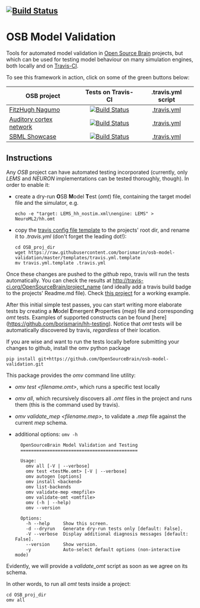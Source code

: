 [![Build Status](https://travis-ci.org/OpenSourceBrain/osb-model-validation.svg?branch=master)](https://travis-ci.org/OpenSourceBrain/osb-model-validation)
------------------------------------------


OSB Model Validation
====================

Tools for automated model validation in [Open Source Brain](http://www.opensourcebrain.org) projects, but which can be used for testing model behaviour on many simulation engines, both locally and on [Travis-CI](https://travis-ci.org).

To see this framework in action, click on some of the green buttons below:

|  OSB project   |   Tests on Travis-CI    |  .travis.yml script |
|----------|:-------------:|:------:|
|[FitzHugh Nagumo](http://www.opensourcebrain.org/projects/fitzhugh-nagumo-fitzhugh-1969) | [![Build Status](https://travis-ci.org/borismarin/FitzHugh-Nagumo.svg?branch=master)](https://travis-ci.org/borismarin/FitzHugh-Nagumo) | [.travis.yml](https://github.com/borismarin/FitzHugh-Nagumo/blob/master/.travis.yml) |
|[Auditory cortex network](http://www.opensourcebrain.org/projects/acnet2)|[![Build Status](https://travis-ci.org/OpenSourceBrain/ACnet2.svg?branch=master)](https://travis-ci.org/OpenSourceBrain/ACnet2)|[.travis.yml](https://github.com/OpenSourceBrain/ACnet2/blob/master/.travis.yml)|
| [SBML Showcase](http://www.opensourcebrain.org/projects/sbmlshowcase) | [![Build Status](https://travis-ci.org/OpenSourceBrain/SBMLShowcase.svg?branch=master)](https://travis-ci.org/OpenSourceBrain/SBMLShowcase) | [.travis.yml](https://github.com/OpenSourceBrain/SBMLShowcase/blob/master/.travis.yml)|


Instructions
------------

Any _OSB_ project can have automated testing incorporated (currently,
only _LEMS_ and _NEURON_ implementations can be tested thoroughly,
though). In order to enable it:

- create a dry-run <b>O</b>SB <b>M</b>odel <b>T</b>est (_omt_) file, containing the
  target model file and the simulator, e.g.
 
      echo -e "target: LEMS_hh_nostim.xml\nengine: LEMS" > NeuroML2/hh.omt
 

- copy the [travis config file template](templates/travis.yml.template) to the projects' root dir,
  and rename it to *.travis.yml* (don't forget the leading dot!):

      cd OSB_proj_dir
      wget https://raw.githubusercontent.com/borismarin/osb-model-validation/master/templates/travis.yml.template
      mv travis.yml.template .travis.yml


Once these changes are pushed to the _github_ repo, travis will run
the tests automatically. You can check the results at
http://travis-ci.org/OpenSourceBrain/project_name (and ideally add a
travis build badge to the projects' Readme.md file). Check 
[this project](https://github.com/borismarin/hh-testing) for a working example. 


After this initial simple test passes, you can start writing more
elaborate tests by creating a <b>M</b>odel <b>E</b>mergent <b>P</b>roperties (_mep_)
file and corresponding _omt_ tests. Examples of supported constructs can be found [here]
(https://github.com/borismarin/hh-testing). Notice that _omt_ tests will
be automatically discovered by travis, _regardless_ of their location.
    

If you are wise and want to run the tests locally before submitting
your changes to github, install the omv python package

    pip install git+https://github.com/OpenSourceBrain/osb-model-validation.git

This package provides the *omv* command line utility:

- *omv test <filename.omt>*, which runs a specific test locally

- *omv all*, which recursively discovers all _.omt_ files in the
  project and runs them (this is the command used by travis).

- *omv validate_mep <filename.mep>*, to validate a _.mep_ file
  against the current _mep_ schema.

- additional options: ```omv -h```

        OpenSourceBrain Model Validation and Testing
        ============================================
        
        Usage:
          omv all [-V | --verbose]
          omv test <testMe.omt> [-V | --verbose]
          omv autogen [options]
          omv install <backend>
          omv list-backends
          omv validate-mep <mepfile>
          omv validate-omt <omtfile>
          omv (-h | --help)
          omv --version
      
        Options:
          -h --help     Show this screen.
          -d --dryrun   Generate dry-run tests only [default: False].
          -V --verbose  Display additional diagnosis messages [default: False].
          --version     Show version.
          -y            Auto-select default options (non-interactive mode)

Evidently, we will provide a *validate_omt* script as soon as we agree on 
its schema.

In other words, to run all _omt_ tests inside a project: 

    cd OSB_proj_dir
    omv all
